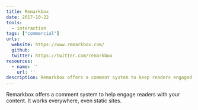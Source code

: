 ```yaml
---
title: Remarkbox
date: 2017-10-22
tools:
  - interaction
tags: ["commercial"]
urls:
  website: https://www.remarkbox.com/
  github:
  twitter: https://twitter.com/remarkbox
resources:
  - name: ''
    url: ''
description: Remarkbox offers a comment system to keep readers engaged with your content.
---
```

Remarkbox offers a comment system to help engage readers with your content. It works everywhere, even static sites.
